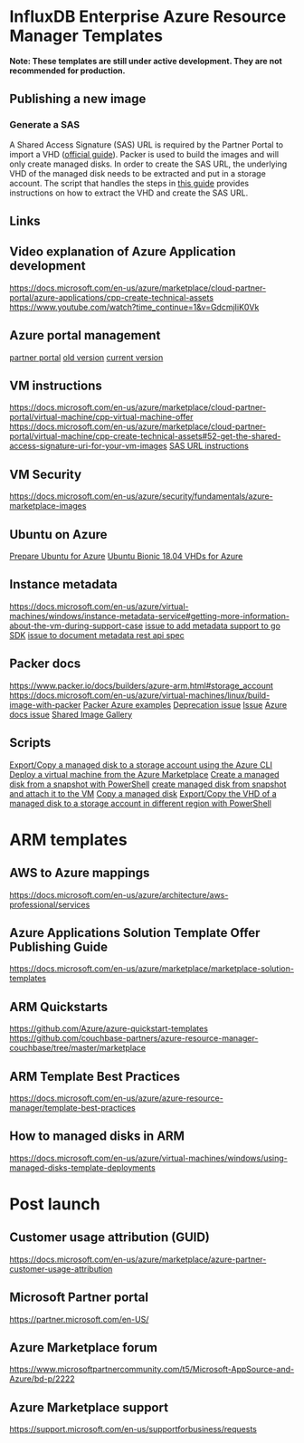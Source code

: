 # InfluxDB Enterprise Azure Resource Manager Templates

__Note: These templates are still under active development. They are not recommended for production.__

## Publishing a new image

### Generate a SAS

A Shared Access Signature (SAS) URL is required by the Partner Portal to import a VHD ([official guide](https://docs.microsoft.com/en-us/azure/marketplace/cloud-partner-portal/virtual-machine/cpp-get-sas-uri)).
Packer is used to build the images and will only create managed disks.
In order to create the SAS URL, the underlying VHD of the managed disk needs to be extracted and put in a storage account.
The  script that handles the steps in [this guide](https://docs.microsoft.com/en-us/azure/virtual-machines/scripts/virtual-machines-linux-cli-sample-copy-managed-disks-vhd) provides instructions on how to extract the VHD and create the SAS URL.

## Links

## Video explanation of Azure Application development
https://docs.microsoft.com/en-us/azure/marketplace/cloud-partner-portal/azure-applications/cpp-create-technical-assets
https://www.youtube.com/watch?time_continue=1&v=GdcmjIiK0Vk

## Azure portal management
[partner portal](https://cloudpartner.azure.com/#alloffers)
[old version](https://docs.microsoft.com/en-us/azure/marketplace/cloud-partner-portal-orig/cloud-partner-portal-getting-started-with-the-cloud-partner-portal)
[current version](https://docs.microsoft.com/en-us/azure/marketplace/cloud-partner-portal/portal-manage/cpp-portal-management)

## VM instructions
https://docs.microsoft.com/en-us/azure/marketplace/cloud-partner-portal/virtual-machine/cpp-virtual-machine-offer
https://docs.microsoft.com/en-us/azure/marketplace/cloud-partner-portal/virtual-machine/cpp-create-technical-assets#52-get-the-shared-access-signature-uri-for-your-vm-images
[SAS URL instructions](https://docs.microsoft.com/en-us/azure/marketplace/cloud-partner-portal/virtual-machine/cpp-get-sas-uri)

## VM Security
https://docs.microsoft.com/en-us/azure/security/fundamentals/azure-marketplace-images

## Ubuntu on Azure
[Prepare Ubuntu for Azure](https://docs.microsoft.com/en-us/azure/virtual-machines/linux/create-upload-ubuntu)
[Ubuntu Bionic 18.04 VHDs for Azure](https://cloud-images.ubuntu.com/bionic/current/)

## Instance metadata
https://docs.microsoft.com/en-us/azure/virtual-machines/windows/instance-metadata-service#getting-more-information-about-the-vm-during-support-case
[issue to add metadata support to go SDK](https://github.com/Azure/azure-sdk-for-go/issues/982)
[issue to document metadata rest api spec](https://github.com/Azure/azure-rest-api-specs/issues/4408)

## Packer docs
https://www.packer.io/docs/builders/azure-arm.html#storage_account
https://docs.microsoft.com/en-us/azure/virtual-machines/linux/build-image-with-packer
[Packer Azure examples](https://github.com/hashicorp/packer/tree/master/examples/azure)
[Deprecation issue](https://github.com/hashicorp/packer/issues/8217)
[Issue](https://github.com/hashicorp/packer/issues/6752)
[Azure docs issue](https://github.com/MicrosoftDocs/azure-docs/issues/37716)
[Shared Image Gallery](https://docs.microsoft.com/en-us/azure/virtual-machines/linux/shared-image-galleries)

## Scripts
[Export/Copy a managed disk to a storage account using the Azure CLI](https://docs.microsoft.com/en-us/azure/virtual-machines/scripts/virtual-machines-linux-cli-sample-copy-managed-disks-vhd?toc=%2fcli%2fmodule%2ftoc.json)
[Deploy a virtual machine from the Azure Marketplace](https://docs.microsoft.com/en-us/azure/marketplace/cloud-partner-portal/virtual-machine/cpp-deploy-vm-marketplace)
[Create a managed disk from a snapshot with PowerShell](https://docs.microsoft.com/en-us/azure/virtual-machines/scripts/virtual-machines-windows-powershell-sample-create-managed-disk-from-snapshot)
[create managed disk from snapshot and attach it to the VM](https://github.com/KacperMucha/random-powershell-scripts/blob/master/New-AzureRmVmFromSnapshot.ps1)
[Copy a managed disk](https://docs.microsoft.com/en-us/azure/virtual-machines/linux/disks-upload-vhd-to-managed-disk-cli#copy-a-managed-disk)
[Export/Copy the VHD of a managed disk to a storage account in different region with PowerShell](https://docs.microsoft.com/en-us/azure/virtual-machines/scripts/virtual-machines-windows-powershell-sample-copy-managed-disks-vhd)

# ARM templates

## AWS to Azure mappings
https://docs.microsoft.com/en-us/azure/architecture/aws-professional/services

## Azure Applications Solution Template Offer Publishing Guide
https://docs.microsoft.com/en-us/azure/marketplace/marketplace-solution-templates

## ARM Quickstarts
https://github.com/Azure/azure-quickstart-templates
https://github.com/couchbase-partners/azure-resource-manager-couchbase/tree/master/marketplace

## ARM Template Best Practices
https://docs.microsoft.com/en-us/azure/azure-resource-manager/template-best-practices

## How to managed disks in ARM
https://docs.microsoft.com/en-us/azure/virtual-machines/windows/using-managed-disks-template-deployments

# Post launch

## Customer usage attribution (GUID)
https://docs.microsoft.com/en-us/azure/marketplace/azure-partner-customer-usage-attribution

## Microsoft Partner portal
https://partner.microsoft.com/en-US/

## Azure Marketplace forum
https://www.microsoftpartnercommunity.com/t5/Microsoft-AppSource-and-Azure/bd-p/2222

## Azure Marketplace support
https://support.microsoft.com/en-us/supportforbusiness/requests

